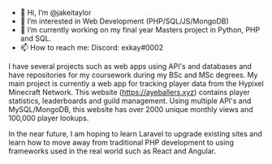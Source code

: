 - 👋 Hi, I’m @jakeitaylor
- 👀 I’m interested in Web Development (PHP/SQL/JS/MongoDB)
- 🌱 I’m currently working on my final year Masters project in Python, PHP and SQL.
- 📫 How to reach me: Discord: exkay#0002

I have several projects such as web apps using API's and databases and have repositories for my coursework during my BSc and MSc degrees. My main project is currently a web app for tracking player data from the Hypixel Minecraft Network. This website (https://ayeballers.xyz) contains player statistics, leaderboards and guild management. Using multiple API's and MySQL/MongoDB, this website has over 2000 unique monthly views and 100,000 player lookups.

In the near future, I am hoping to learn Laravel to upgrade existing sites and learn how to move away from traditional PHP development to using frameworks used in the real world such as React and Angular.
<!---
jake-exkay/jake-exkay is a ✨ special ✨ repository because its `README.md` (this file) appears on your GitHub profile.
You can click the Preview link to take a look at your changes.
--->
